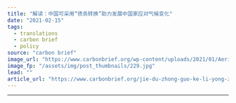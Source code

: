 ```yaml
---
title: "解读：中国可采用“债务转换”助力发展中国家应对气候变化"
date: "2021-02-15"
tags: 
  - translations
  - carbon brief
  - policy
source: "carbon brief"
image_url: "https://www.carbonbrief.org/wp-content/uploads/2021/01/Aerial-view-of-fishing-village-in-Honiara-Solomon-Islands-KW9FJ8-107x71.jpg"
image_fp: "/assets/img/post_thumbnails/229.jpg"
lead: ""
article_url: "https://www.carbonbrief.org/jie-du-zhong-guo-ke-li-yong-zhai-wu-zhuan-huan-zhu-li-fa-zhan-zhong-guo-jia-ying-dui-qi-hou-bian-hua"
---
```


---
